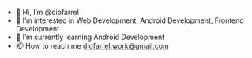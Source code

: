 - 👋 Hi, I’m @diofarrel
- 👀 I’m interested in Web Development, Android Development, Frontend Development
- 🌱 I’m currently learning Android Development
- 📫 How to reach me diofarrel.work@gmail.com

<!---
diofarrel/diofarrel is a ✨ special ✨ repository because its `README.md` (this file) appears on your GitHub profile.
You can click the Preview link to take a look at your changes.
--->
